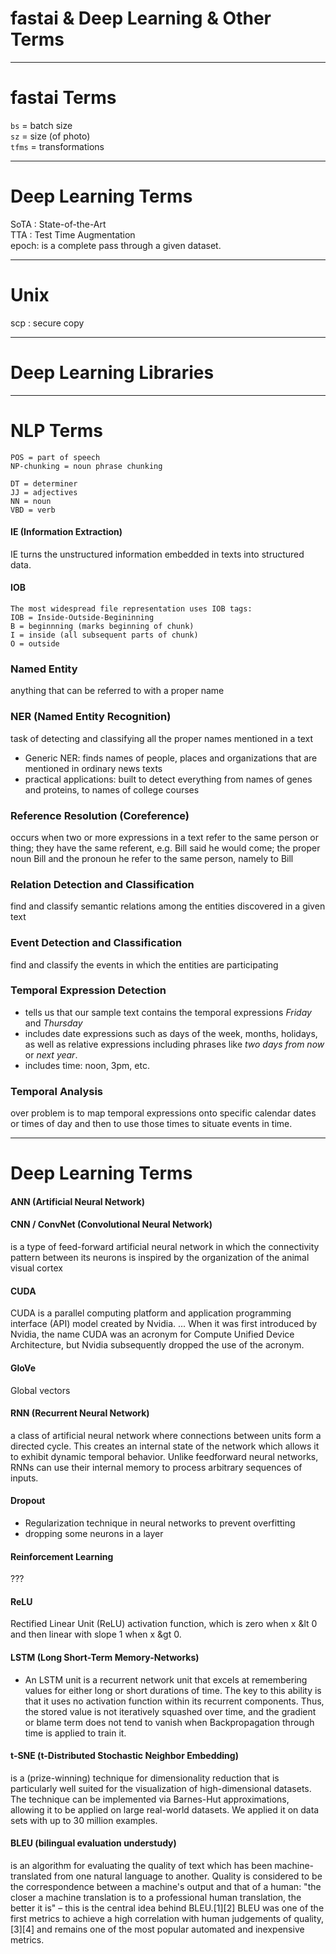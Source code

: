 # fastai & Deep Learning & Other Terms

---
# fastai Terms
`bs` = batch size  
`sz` = size (of photo)  
`tfms` = transformations  

---
# Deep Learning Terms
SoTA : State-of-the-Art  
TTA : Test Time Augmentation  
epoch:  is a complete pass through a given dataset.

---
# Unix
scp :  secure copy  

---
# Deep Learning Libraries

---
# NLP Terms
```
POS = part of speech  
NP-chunking = noun phrase chunking  

DT = determiner
JJ = adjectives
NN = noun
VBD = verb
```

#### IE (Information Extraction)
IE turns the unstructured information embedded in texts into structured data. 


#### IOB
```
The most widespread file representation uses IOB tags:
IOB = Inside-Outside-Begininning
B = beginnning (marks beginning of chunk)
I = inside (all subsequent parts of chunk)
O = outside
```

### Named Entity
anything that can be referred to with a proper name


### NER (Named Entity Recognition)
task of detecting and classifying all the proper names mentioned in a text  
* Generic NER:  finds names of people, places and organizations that are mentioned in ordinary news texts
* practical applications:  built to detect everything  from names of genes and proteins, to names of college courses

### Reference Resolution (Coreference)
occurs when two or more expressions in a text refer to the same person or thing; they have the same referent, e.g. Bill said he would come; the proper noun Bill and the pronoun he refer to the same person, namely to Bill

### Relation Detection and Classification
find and classify semantic relations among the entities discovered in a given text

### Event Detection and Classification
find and classify the events in which the entities are participating

### Temporal Expression Detection
* tells us that our sample text contains the temporal expressions *Friday* and *Thursday*
* includes date expressions such as days of the week, months, holidays, as well as relative expressions including phrases like *two days from now* or *next year*.
* includes time:  noon, 3pm, etc.

### Temporal Analysis
over problem is to map temporal expressions onto specific calendar dates or times of day and then to use those times to situate events in time.  

---

# Deep Learning Terms

#### ANN  (Artificial Neural Network)

#### CNN / ConvNet (Convolutional Neural Network)
is a type of feed-forward artificial neural network in which the connectivity pattern between its neurons is inspired by the organization of the animal visual cortex

#### CUDA
CUDA is a parallel computing platform and application programming interface (API) model created by Nvidia. ... When it was first introduced by Nvidia, the name CUDA was an acronym for Compute Unified Device Architecture, but Nvidia subsequently dropped the use of the acronym.

#### GloVe
Global vectors

#### RNN  (Recurrent Neural Network)
a class of artificial neural network where connections between units form a directed cycle. This creates an internal state of the network which allows it to exhibit dynamic temporal behavior. Unlike feedforward neural networks, RNNs can use their internal memory to process arbitrary sequences of inputs. 

#### Dropout
* Regularization technique in neural networks to prevent overfitting
* dropping some neurons in a layer

#### Reinforcement Learning
???

#### ReLU
Rectified Linear Unit (ReLU) activation function, which is zero when x &lt 0 and then linear with slope 1 when x &gt 0. 

#### LSTM  (Long Short-Term Memory-Networks)
* An LSTM unit is a recurrent network unit that excels at remembering values for either long or short durations of time. The key to this ability is that it uses no activation function within its recurrent components. Thus, the stored value is not iteratively squashed over time, and the gradient or blame term does not tend to vanish when Backpropagation through time is applied to train it.

#### t-SNE (t-Distributed Stochastic Neighbor Embedding)
is a (prize-winning) technique for dimensionality reduction that is particularly well suited for the visualization of high-dimensional datasets. The technique can be implemented via Barnes-Hut approximations, allowing it to be applied on large real-world datasets. We applied it on data sets with up to 30 million examples. 


#### BLEU (bilingual evaluation understudy) 
is an algorithm for evaluating the quality of text which has been machine-translated from one natural language to another. Quality is considered to be the correspondence between a machine's output and that of a human: "the closer a machine translation is to a professional human translation, the better it is" – this is the central idea behind BLEU.[1][2] BLEU was one of the first metrics to achieve a high correlation with human judgements of quality,[3][4] and remains one of the most popular automated and inexpensive metrics.



